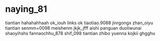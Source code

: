 # naying_81
tiantian
hahahahhaah
ok_iouh
links ok
tiaotiao.9088
jinrgongx
zhan_oiyu
tiantian
senmm+0098
meishenm
jkjk_jfff
aishi
panguan
duoliwunai
shaoyihshs
fannaochhu_878
shif_098
tiantian
zhibo
yuenna
kojkii
ghgghu
